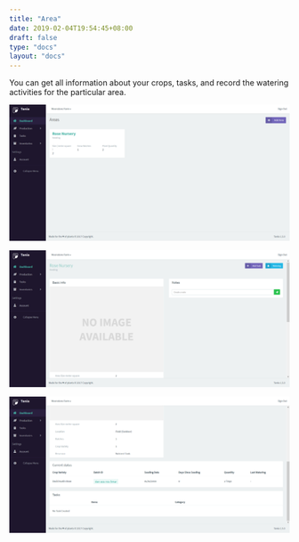 ```yaml
---
title: "Area"
date: 2019-02-04T19:54:45+08:00
draft: false
type: "docs"
layout: "docs"
---
```


You can get all information about your crops, tasks, and record the watering activities for the particular area.

![Areas 1](/docs/areas_1.PNG)

![Areas 2](/docs/areas_3.PNG)

![Areas 3](/docs/areas_2.PNG)
